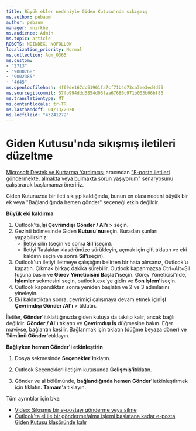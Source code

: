```yaml
---
title: Büyük ekler nedeniyle Giden Kutusu'nda sıkışmış
ms.author: pebaum
author: pebaum
manager: mnirkhe
ms.audience: Admin
ms.topic: article
ROBOTS: NOINDEX, NOFOLLOW
localization_priority: Normal
ms.collection: Adm_O365
ms.custom:
- "2713"
- "9000768"
- "9002385"
- "4645"
ms.openlocfilehash: 4f69de167dc51961fa7cf71b4d73ca7ee3ed4d55
ms.sourcegitcommit: 57fb994ddd3854d06faa67680c971b003b06bf83
ms.translationtype: MT
ms.contentlocale: tr-TR
ms.lasthandoff: 04/13/2020
ms.locfileid: "43241272"
---
```

# <a name="fix-messages-that-are-stuck-in-the-outbox"></a>Giden Kutusu'nda sıkışmış iletileri düzeltme

[Microsoft Destek ve Kurtarma Yardımcısı](https://diagnostics.office.com/#/) aracından ["E-posta iletileri göndermekte, almakta veya bulmakta sorun yaşıyorum"](https://aka.ms/SaRA-OutlookSendReceive) senaryosunu çalıştırarak başlamanızı öneririz.

Giden Kutunuzda bir ileti sıkışıp kaldığında, bunun en olası nedeni büyük bir ek veya "Bağlandığında hemen gönder" seçeneği etkin değildir.

**Büyük eki kaldırma**

1. Outlook'ta,**İşi Çevrimdışı** **Gönder / Al'ı** > seçin. 
2. Gezinti bölmesinde Giden **Kutusu'nu**seçin. Buradan şunları yapabilirsiniz: 
    - İletiyi silin (seçin ve sonra **Sil'i**seçin).
    - İletiyi Taslaklar klasörünüze sürükleyin, açmak için çift tıklatın ve eki kaldırın seçin ve sonra **Sil'i**seçin).
3. Outlook'un iletiyi iletmeye çalıştığını belirten bir hata alırsanız, Outlook'u kapatın. Çıkmak birkaç dakika sürebilir. Outlook kapanmazsa Ctrl+Alt+Sil tuşuna basın ve **Görev Yöneticisini Başlat'ı**seçin. Görev Yöneticisi'nde, **İşlemler** sekmesini seçin, outlook.exe'ye gidin ve **Son İşlem'i**seçin.
4. Outlook kapandıktan sonra yeniden başlatın ve 2 ve 3 adımlarını yineleyin. 
5. Eki kaldırdıktan sonra, çevrimiçi çalışmaya devam etmek için**İşI Çevrimdışı** **Gönder /Al'ı** > tıklatın. 

İletiler, **Gönder'i**tıklattığınızda giden kutuya da takılıp kalır, ancak bağlı değildir. **Gönder / Al'ı** tıklatın ve **Çevrimdışı İş** düğmesine bakın. Eğer maviyse, bağlantın kesilir. Bağlanmak için tıklatın (düğme beyaza döner) ve **Tümünü Gönder'e**tıklayın.
 
**Bağlıyken hemen Gönder'i etkinleştirin**
 
1. Dosya sekmesinde **Seçenekler'i**tıklatın.

2. Outlook Seçenekleri iletişim kutusunda **Gelişmiş'i**tıklatın.

3. Gönder ve al bölümünde, **bağlandığında hemen Gönder'i**etkinleştirmek için tıklatın. **Tamam**'a tıklayın.
 
Tüm ayrıntılar için bkz:
- [Video: Sıkışmış bir e-postayı gönderme veya silme](https://support.office.com/article/Video-Send-or-delete-an-email-stuck-in-your-outbox-26d5d34a-4e5f-444a-a9e8-44db04a94dec) 
- [Outlook'ta el ile bir gönderme/alma işlemi başlatana kadar e-posta Giden Kutusu klasöründe kalır](https://support.microsoft.com/help/2797572/email-stays-in-the-outbox-folder-until-you-manually-initiate-a-send-re)
